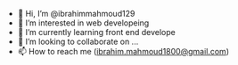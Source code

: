 - 👋 Hi, I’m @ibrahimmahmoud129
- 👀 I’m interested in web developeing 
- 🌱 I’m currently learning front end develope
- 💞️ I’m looking to collaborate on ...
- 📫 How to reach me (ibrahim.mahmoud1800@gmail.com)

<!---
ibrahimmahmoud129/ibrahimmahmoud129 is a ✨ special ✨ repository because its `README.md` (this file) appears on your GitHub profile.
You can click the Preview link to take a look at your changes.
--->
